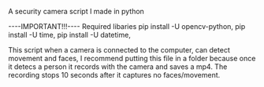 A security camera script I made in python

----IMPORTANT!!!----
Required libaries
pip install -U opencv-python, pip install -U time, pip install -U datetime,

This script when a camera is connected to the computer, can detect movement and faces, I recommend putting this file in a folder because once it detecs a person it records with the camera and saves a mp4. The recording stops 10 seconds after it captures no faces/movement.
